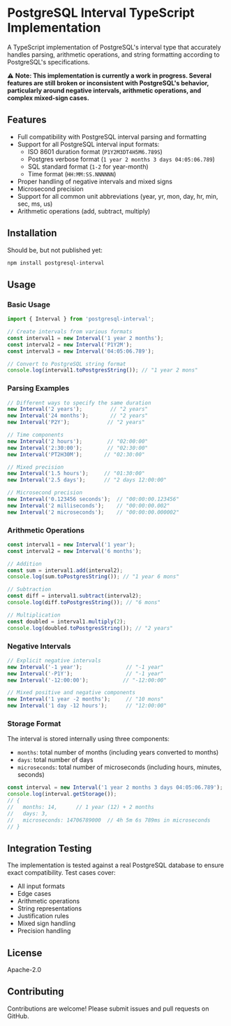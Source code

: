 # PostgreSQL Interval TypeScript Implementation

A TypeScript implementation of PostgreSQL's interval type that accurately handles parsing, arithmetic operations, and string formatting according to PostgreSQL's specifications.

⚠️ **Note: This implementation is currently a work in progress. Several features are still broken or inconsistent with PostgreSQL's behavior, particularly around negative intervals, arithmetic operations, and complex mixed-sign cases.**

## Features

- Full compatibility with PostgreSQL interval parsing and formatting
- Support for all PostgreSQL interval input formats:
  - ISO 8601 duration format (`P1Y2M3DT4H5M6.789S`)
  - Postgres verbose format (`1 year 2 months 3 days 04:05:06.789`)
  - SQL standard format (`1-2` for year-month)
  - Time format (`HH:MM:SS.NNNNNN`)
- Proper handling of negative intervals and mixed signs
- Microsecond precision
- Support for all common unit abbreviations (year, yr, mon, day, hr, min, sec, ms, us)
- Arithmetic operations (add, subtract, multiply)

## Installation

Should be, but not published yet: 
```bash
npm install postgresql-interval
```

## Usage

### Basic Usage

```typescript
import { Interval } from 'postgresql-interval';

// Create intervals from various formats
const interval1 = new Interval('1 year 2 months');
const interval2 = new Interval('P1Y2M');
const interval3 = new Interval('04:05:06.789');

// Convert to PostgreSQL string format
console.log(interval1.toPostgresString()); // "1 year 2 mons"
```

### Parsing Examples

```typescript
// Different ways to specify the same duration
new Interval('2 years');         // "2 years"
new Interval('24 months');       // "2 years"
new Interval('P2Y');            // "2 years"

// Time components
new Interval('2 hours');        // "02:00:00"
new Interval('2:30:00');        // "02:30:00"
new Interval('PT2H30M');       // "02:30:00"

// Mixed precision
new Interval('1.5 hours');     // "01:30:00"
new Interval('2.5 days');      // "2 days 12:00:00"

// Microsecond precision
new Interval('0.123456 seconds');  // "00:00:00.123456"
new Interval('2 milliseconds');    // "00:00:00.002"
new Interval('2 microseconds');    // "00:00:00.000002"
```

### Arithmetic Operations

```typescript
const interval1 = new Interval('1 year');
const interval2 = new Interval('6 months');

// Addition
const sum = interval1.add(interval2);
console.log(sum.toPostgresString()); // "1 year 6 mons"

// Subtraction
const diff = interval1.subtract(interval2);
console.log(diff.toPostgresString()); // "6 mons"

// Multiplication
const doubled = interval1.multiply(2);
console.log(doubled.toPostgresString()); // "2 years"
```

### Negative Intervals

```typescript
// Explicit negative intervals
new Interval('-1 year');              // "-1 year"
new Interval('-P1Y');                 // "-1 year"
new Interval('-12:00:00');           // "-12:00:00"

// Mixed positive and negative components
new Interval('1 year -2 months');     // "10 mons"
new Interval('1 day -12 hours');      // "12:00:00"
```

### Storage Format

The interval is stored internally using three components:
- `months`: total number of months (including years converted to months)
- `days`: total number of days
- `microseconds`: total number of microseconds (including hours, minutes, seconds)

```typescript
const interval = new Interval('1 year 2 months 3 days 04:05:06.789');
console.log(interval.getStorage());
// {
//   months: 14,      // 1 year (12) + 2 months
//   days: 3,
//   microseconds: 14706789000  // 4h 5m 6s 789ms in microseconds
// }
```

## Integration Testing

The implementation is tested against a real PostgreSQL database to ensure exact compatibility. Test cases cover:
- All input formats
- Edge cases
- Arithmetic operations
- String representations
- Justification rules
- Mixed sign handling
- Precision handling

## License

Apache-2.0

## Contributing

Contributions are welcome! Please submit issues and pull requests on GitHub.
